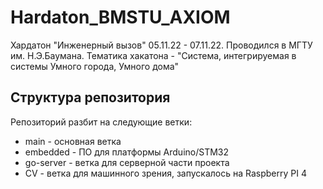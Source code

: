 # Hardaton_BMSTU_AXIOM
Хардатон "Инженерный вызов" 05.11.22 - 07.11.22. Проводился в МГТУ им. Н.Э.Баумана. Тематика хакатона - "Система, интегрируемая в системы Умного города, Умного дома"

## Структура репозитория
Репозиторий разбит на следующие ветки:

- main - основная ветка 
- embedded - ПО для платформы Arduino/STM32 
- go-server - ветка для серверной части проекта
- CV - ветка для машинного зрения, запускалось на Raspberry PI 4
